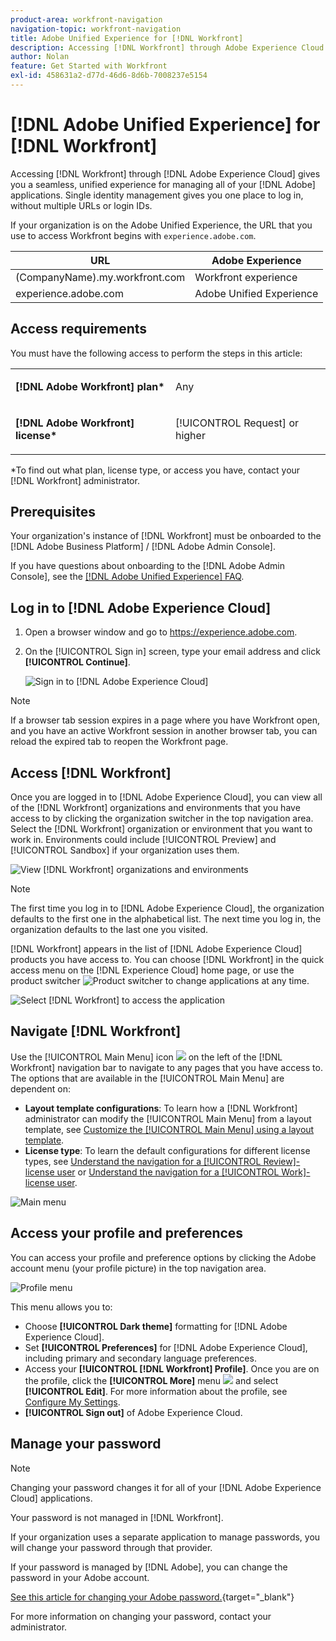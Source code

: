 ```yaml
---
product-area: workfront-navigation
navigation-topic: workfront-navigation
title: Adobe Unified Experience for [!DNL Workfront]
description: Accessing [!DNL Workfront] through Adobe Experience Cloud gives you a seamless, unified experience for managing all of your Adobe applications.
author: Nolan
feature: Get Started with Workfront
exl-id: 458631a2-d77d-46d6-8d6b-7008237e5154
---
```

# [!DNL Adobe Unified Experience] for [!DNL Workfront]

Accessing [!DNL Workfront] through [!DNL Adobe Experience Cloud] gives you a seamless, unified experience for managing all of your [!DNL Adobe] applications. Single identity management gives you one place to log in, without multiple URLs or login IDs.

If your organization is on the Adobe Unified Experience, the URL that you use to access Workfront begins with `experience.adobe.com`.

| URL | Adobe Experience|
|------------|------------|
| (CompanyName).my.workfront.com | Workfront experience |
| experience.adobe.com | Adobe Unified Experience |

## Access requirements

You must have the following access to perform the steps in this article:

<table style="table-layout:auto"> 
 <col> 
 <col> 
 <tbody> 
  <tr> 
   <td role="rowheader"><strong>[!DNL Adobe Workfront] plan*</strong></td> 
   <td> <p>Any</p> </td> 
  </tr> 
  <tr> 
   <td role="rowheader"><strong>[!DNL Adobe Workfront] license*</strong></td> 
   <td> <p>[!UICONTROL Request] or higher</p> </td> 
  </tr> 
 </tbody> 
</table>

&#42;To find out what plan, license type, or access you have, contact your [!DNL Workfront] administrator.

## Prerequisites

Your organization's instance of [!DNL Workfront] must be onboarded to the [!DNL Adobe Business Platform] / [!DNL Adobe Admin Console].

If you have questions about onboarding to the [!DNL Adobe Admin Console], see the [[!DNL Adobe Unified Experience] FAQ](/help/quicksilver/workfront-basics/navigate-workfront/workfront-navigation/unified-experience-faq.md/).

## Log in to [!DNL Adobe Experience Cloud]

1. Open a browser window and go to <https://experience.adobe.com>.
1. On the [!UICONTROL Sign in] screen, type your email address and click **[!UICONTROL Continue]**.

   ![Sign in to [!DNL Adobe Experience Cloud]](assets/aec-login-page.png)

>[!NOTE]
>
>If a browser tab session expires in a page where you have Workfront open, and you have an active Workfront session in another browser tab, you can reload the expired tab to reopen the Workfront page.

## Access [!DNL Workfront]

Once you are logged in to [!DNL Adobe Experience Cloud], you can view all of the [!DNL Workfront] organizations and environments that you have access to by clicking the organization switcher in the top navigation area. Select the [!DNL Workfront] organization or environment that you want to work in. Environments could include [!UICONTROL Preview] and [!UICONTROL Sandbox] if your organization uses them.

![View [!DNL Workfront] organizations and environments](assets/aec-view-all-orgs.png)

>[!NOTE]
>
>The first time you log in to [!DNL Adobe Experience Cloud], the organization defaults to the first one in the alphabetical list. The next time you log in, the organization defaults to the last one you visited.

[!DNL Workfront] appears in the list of [!DNL Adobe Experience Cloud] products you have access to. You can choose [!DNL Workfront] in the quick access menu on the [!DNL Experience Cloud] home page, or use the product switcher ![Product switcher](assets/main-menu-icon.png) to change applications at any time.

![Select [!DNL Workfront] to access the application](assets/aec-product-switcher.png)

## Navigate [!DNL Workfront]

Use the [!UICONTROL Main Menu] icon ![](assets/main-menu-icon-left-nav.png) on the left of the [!DNL Workfront] navigation bar to navigate to any pages that you have access to. The options that are available in the [!UICONTROL Main Menu] are dependent on:

* **Layout template configurations**: To learn how a [!DNL Workfront] administrator can modify the [!UICONTROL Main Menu] from a layout template, see [Customize the [!UICONTROL Main Menu] using a layout template](/help/quicksilver/administration-and-setup/customize-workfront/use-layout-templates/customize-main-menu.md).
* **License type**: To learn the default configurations for different license types, see [Understand the navigation for a [!UICONTROL Review]-license user](/help/quicksilver/workfront-basics/navigate-workfront/workfront-navigation/reviewer-global-navigation-bar.md) or [Understand the navigation for a [!UICONTROL Work]-license user](/help/quicksilver/workfront-basics/navigate-workfront/workfront-navigation/worker-global-navigation-bar.md).

![Main menu](assets/main-menu-options-left-nav.png)

## Access your profile and preferences

You can access your profile and preference options by clicking the Adobe account menu (your profile picture) in the top navigation area.

![Profile menu](assets/aec-profile-picture-menu.png)

This menu allows you to:

* Choose **[!UICONTROL Dark theme]** formatting for [!DNL Adobe Experience Cloud].
* Set **[!UICONTROL Preferences]** for [!DNL Adobe Experience Cloud], including primary and secondary language preferences.
* Access your **[!UICONTROL [!DNL Workfront] Profile]**. Once you are on the profile, click the **[!UICONTROL More]** menu ![](assets/more-icon.png) and select **[!UICONTROL Edit]**. For more information about the profile, see [Configure My Settings](/help/quicksilver/workfront-basics/manage-your-account-and-profile/configuring-your-user-profile/configure-my-settings.md).
* **[!UICONTROL Sign out]** of Adobe Experience Cloud.

## Manage your password

>[!NOTE]
>
>Changing your password changes it for all of your [!DNL Adobe Experience Cloud] applications.

Your password is not managed in [!DNL Workfront].

If your organization uses a separate application to manage passwords, you will change your password through that provider.

If your password is managed by [!DNL Adobe], you can change the password in your Adobe account.

[See this article for changing your Adobe password.](https://helpx.adobe.com/manage-account/using/change-or-reset-password.html){target="_blank"}

For more information on changing your password, contact your administrator.

